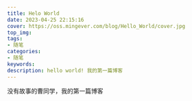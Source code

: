 ```yaml
---
title: Helo World
date: 2023-04-25 22:15:16
cover: https://oss.mingever.com/blog/Hello_World/cover.jpg
top_img:
tags:
- 随笔
categories:
- 随笔
keywords:
description: hello world! 我的第一篇博客
---
```


没有故事的曹同学，我的第一篇博客
